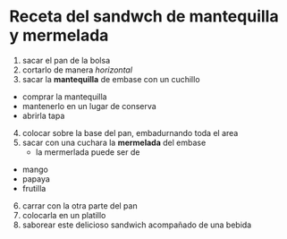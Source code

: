 # Receta del sandwch de mantequilla y mermelada
1. sacar el pan de la bolsa
2. cortarlo de manera *horizontal*
3. sacar la **mantequilla** de embase con un cuchillo
  - comprar la mantequilla
  - mantenerlo en un lugar de conserva
  - abrirla tapa 
4. colocar sobre la base del pan, embadurnando toda el area
5. sacar con una cuchara la **mermelada** del embase
   - la mermerlada puede ser de 
  * mango
  * papaya
  * frutilla
6. carrar con la otra parte del pan
7. colocarla en un platillo 
8. saborear este delicioso sandwich acompañado de una bebida
